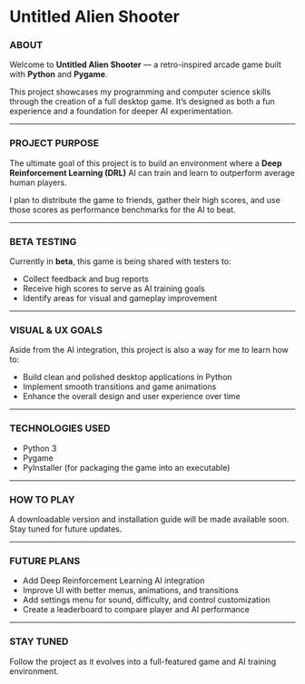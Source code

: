 # Untitled Alien Shooter

### ABOUT ###

Welcome to **Untitled Alien Shooter** — a retro-inspired arcade game built with **Python** and **Pygame**.

This project showcases my programming and computer science skills through the creation of a full desktop game. It’s designed as both a fun experience and a foundation for deeper AI experimentation.

---

### PROJECT PURPOSE ###

The ultimate goal of this project is to build an environment where a **Deep Reinforcement Learning (DRL)** AI can train and learn to outperform average human players.

I plan to distribute the game to friends, gather their high scores, and use those scores as performance benchmarks for the AI to beat.

---

### BETA TESTING ###

Currently in **beta**, this game is being shared with testers to:

- Collect feedback and bug reports
- Receive high scores to serve as AI training goals
- Identify areas for visual and gameplay improvement

---

### VISUAL & UX GOALS ###

Aside from the AI integration, this project is also a way for me to learn how to:

- Build clean and polished desktop applications in Python
- Implement smooth transitions and game animations
- Enhance the overall design and user experience over time

---

### TECHNOLOGIES USED ###

- Python 3
- Pygame
- PyInstaller (for packaging the game into an executable)

---

### HOW TO PLAY ###

A downloadable version and installation guide will be made available soon. Stay tuned for future updates.

---

### FUTURE PLANS ###

- Add Deep Reinforcement Learning AI integration
- Improve UI with better menus, animations, and transitions
- Add settings menu for sound, difficulty, and control customization
- Create a leaderboard to compare player and AI performance

---

### STAY TUNED ###

Follow the project as it evolves into a full-featured game and AI training environment.

